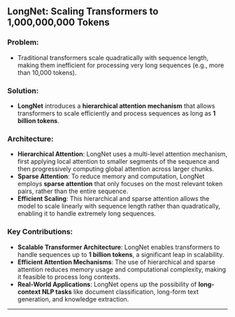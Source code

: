 ## **LongNet: Scaling Transformers to 1,000,000,000 Tokens**

### Problem:
- Traditional transformers scale quadratically with sequence length, making them inefficient for processing very long sequences (e.g., more than 10,000 tokens).

### Solution:
- **LongNet** introduces a **hierarchical attention mechanism** that allows transformers to scale efficiently and process sequences as long as **1 billion tokens**.

### Architecture:
- **Hierarchical Attention**: LongNet uses a multi-level attention mechanism, first applying local attention to smaller segments of the sequence and then progressively computing global attention across larger chunks.
- **Sparse Attention**: To reduce memory and computation, LongNet employs **sparse attention** that only focuses on the most relevant token pairs, rather than the entire sequence.
- **Efficient Scaling**: This hierarchical and sparse attention allows the model to scale linearly with sequence length rather than quadratically, enabling it to handle extremely long sequences.

### Key Contributions:
- **Scalable Transformer Architecture**: LongNet enables transformers to handle sequences up to **1 billion tokens**, a significant leap in scalability.
- **Efficient Attention Mechanisms**: The use of hierarchical and sparse attention reduces memory usage and computational complexity, making it feasible to process long contexts.
- **Real-World Applications**: LongNet opens up the possibility of **long-context NLP tasks** like document classification, long-form text generation, and knowledge extraction.

---




